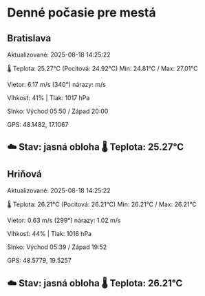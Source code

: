 ﻿# Denné počasie pre mestá

## Bratislava
Aktualizované: 2025-08-18 14:25:22

🌡️ Teplota: 25.27°C 
(Pocitová: 24.92°C)
Min: 24.81°C / Max: 27.01°C

Vietor: 6.17 m/s    (340°) 
nárazy:  m/s

Vlhkosť: 41% | Tlak: 1017 hPa

Slnko: Východ 05:50 / Západ 20:00

GPS: 48.1482, 17.1067

☁️ Stav: jasná obloha        🌡️ Teplota: 25.27°C
---

## Hriňová
Aktualizované: 2025-08-18 14:25:22

🌡️ Teplota: 26.21°C 
(Pocitová: 26.21°C)
Min: 26.21°C / Max: 26.21°C

Vietor: 0.63 m/s (299°)
nárazy: 1.02 m/s

Vlhkosť: 44% | Tlak: 1016 hPa

Slnko: Východ 05:39 / Západ 19:52

GPS: 48.5779, 19.5257

☁️ Stav: jasná obloha        🌡️ Teplota: 26.21°C
---
